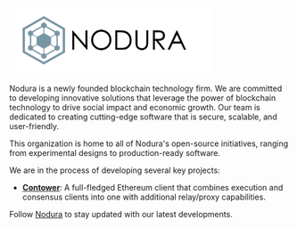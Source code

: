 <picture>
    <source media="(prefers-color-scheme: dark)" srcset="../assets/nodura-darkmode.png">
    <img alt="Nodura Logo" src="../assets/nodura-lightmode.png" width="auto" height="120">
</picture>

Nodura is a newly founded blockchain technology firm. We are committed to developing innovative solutions that leverage the power of blockchain technology to drive social impact and economic growth. Our team is dedicated to creating cutting-edge software that is secure, scalable, and user-friendly.

This organization is home to all of Nodura's open-source initiatives, ranging from experimental designs to production-ready software.

We are in the process of developing several key projects:

-   **[Contower](https://github.com/Nodura/Contower)**: A full-fledged Ethereum client that combines execution and consensus clients into one with additional relay/proxy capabilities.

Follow [Nodura](https://github.com/Nodura) to stay updated with our latest developments.
